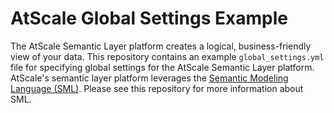 # AtScale Global Settings Example
The AtScale Semantic Layer platform creates a logical, business-friendly view of your data. This repository contains an example `global_settings.yml` file for specifying global settings for the AtScale Semantic Layer platform. AtScale's semantic layer platform leverages the [Semantic Modeling Language (SML)](https://github.com/semanticdatalayer/SML). Please see this repository for more information about SML.
